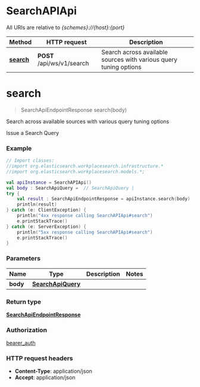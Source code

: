 # SearchAPIApi

All URIs are relative to *{schemes}://{host}:{port}*

Method | HTTP request | Description
------------- | ------------- | -------------
[**search**](git/workplace-search-kotlin/swagger-codegen/docs/SearchAPIApi.md#search) | **POST** /api/ws/v1/search | Search across available sources with various query tuning options

<a name="search"></a>
# **search**
> SearchApiEndpointResponse search(body)

Search across available sources with various query tuning options

Issue a Search Query

### Example
```kotlin
// Import classes:
//import org.elasticsearch.workplacesearch.infrastructure.*
//import org.elasticsearch.workplacesearch.models.*;

val apiInstance = SearchAPIApi()
val body : SearchApiQuery =  // SearchApiQuery | 
try {
    val result : SearchApiEndpointResponse = apiInstance.search(body)
    println(result)
} catch (e: ClientException) {
    println("4xx response calling SearchAPIApi#search")
    e.printStackTrace()
} catch (e: ServerException) {
    println("5xx response calling SearchAPIApi#search")
    e.printStackTrace()
}
```

### Parameters

Name | Type | Description  | Notes
------------- | ------------- | ------------- | -------------
 **body** | [**SearchApiQuery**](SearchApiQuery.md)|  |

### Return type

[**SearchApiEndpointResponse**](SearchApiEndpointResponse.md)

### Authorization

[bearer_auth](git/workplace-search-kotlin/swagger-codegen/README.mde-search-kotlin/swagger-codegen/README.md#bearer_auth)

### HTTP request headers

 - **Content-Type**: application/json
 - **Accept**: application/json

